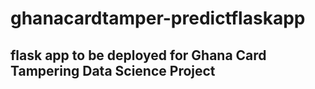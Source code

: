 # ghanacardtamper-predictflaskapp

## flask app to be deployed for Ghana Card Tampering Data Science Project
